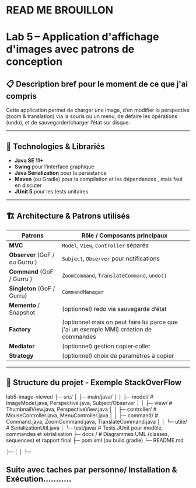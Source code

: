 # READ ME BROUILLON
# Lab 5 – Application d'affichage d'images avec patrons de conception

##  📋  Description bref pour le moment de ce que j'ai compris 
Cette application permet de charger une image, d’en modifier la perspective (zoom & translation) via la souris ou un menu,  de défaire les opérations (undo), et de sauvegarder/charger l’état sur disque.

---

##  🚀   Technologies & Librariés
- **Java SE 11+**  
- **Swing** pour l’interface graphique  
- **Java Serialization** pour la persistance  
- **Maven** (ou Gradle) pour la compilation et les dépendances , mais faut en discuter
- **JUnit 5** pour les tests unitaires  

---

##  🏗  Architecture & Patrons utilisés
| Patrons                  | Rôle / Composants principaux               |
|--------------------------|---------------------------------------------|
| **MVC**                  | `Model`, `View`, `Controller` séparés       |
| **Observer** (GoF / ou Gurru )       | `Subject`, `Observer` pour notifications    |
| **Command** (GoF / Gurru )        | `ZoomCommand`, `TranslateCommand`, `undo()`|
| **Singleton** (GoF / Gurru)      | `CommandManager`                            |
| **Memento** / Snapshot   | (optionnel) redo via sauvegarde d’état      |
| **Factory**              | (optionnel mais on peut faire lui parce que j'ai un exemple MMI) création de commandes           |
| **Mediator**             | (optionnel) gestion copier‑coller           |
| **Strategy**             | (optionnel) choix de paramètres à copier    |

---

##  📁  Structure du projet - Exemple StackOverFlow

lab5-image-viewer/
├─ src/
│  ├─ main/java/
│  │  ├─ model/           # ImageModel.java, Perspective.java, Subject/Observer
│  │  ├─ view/            # ThumbnailView.java, PerspectiveView.java
│  │  ├─ controller/      # MouseController.java, MenuController.java
│  │  ├─ command/         # Command.java, ZoomCommand.java, TranslateCommand.java
│  │  └─ utile/            # SerializationUtil.java
│  └─ test/java/          # Tests JUnit pour modèle, commandes et sérialisation
├─ docs /                  # Diagrammes UML (classes, séquences) et rapport final
├─ pom.xml (ou build.gradle)
└─ README.md

├─
│  │
└─


## Suite avec taches par personne/ Installation & Exécution...........
